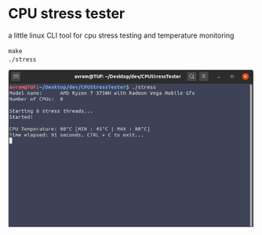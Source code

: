 # CPU stress tester
a little linux CLI tool for cpu stress testing and temperature monitoring

`make`  
`./stress`

<img src="img/ss.png" width="500px">
